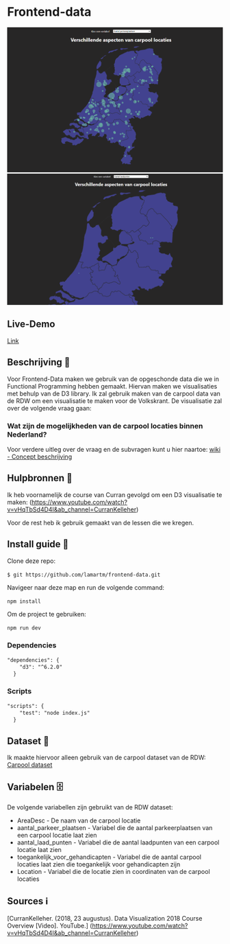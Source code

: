 # Frontend-data
   ![Visu 1](https://github.com/lamartm/Frontend-Applications/blob/main/public/images/visu%201.PNG)
   ![Visu 2](https://github.com/lamartm/Frontend-Applications/blob/main/public/images/visu%202.PNG)
   
## Live-Demo
[Link](https://lamartm.github.io/frontend-data/)
   
## Beschrijving 📖
Voor Frontend-Data maken we gebruik van de opgeschonde data die we in Functional Programming hebben gemaakt. Hiervan maken we visualisaties met behulp van de D3 library.
Ik zal gebruik maken van de carpool data van de RDW om een visualisatie te maken voor de Volkskrant. De visualisatie zal over de volgende vraag gaan:

### Wat zijn de mogelijkheden van de carpool locaties binnen Nederland?

Voor verdere uitleg over de vraag en de subvragen kunt u hier naartoe:
[wiki -  Concept beschrijving](google.com)

## Hulpbronnen 🦮
Ik heb voornamelijk de course van Curran gevolgd om een D3 visualisatie te maken: 
(https://www.youtube.com/watch?v=vHqTbSd4D4I&ab_channel=CurranKelleher)

Voor de rest heb ik gebruik gemaakt van de lessen die we kregen.

## Install guide 🚀
Clone deze repo:

```$ git https://github.com/lamartm/frontend-data.git```

Navigeer naar deze map en run de volgende command:

``` npm install ```

Om de project te gebruiken:

``` npm run dev ```

### Dependencies
```   
"dependencies": {
    "d3": "^6.2.0"
  }
```
### Scripts
```
"scripts": {
    "test": "node index.js"
  }
```

## Dataset 💽
Ik maakte hiervoor alleen gebruik van de carpool dataset van de RDW:
[Carpool dataset](https://opendata.rdw.nl/Parkeren/GEO-Carpool/9c54-cmfx)

## Variabelen 🗄️

De volgende variabellen zijn gebruikt van de RDW dataset:

- AreaDesc - De naam van de carpool locatie
- aantal_parkeer_plaatsen - Variabel die de aantal parkeerplaatsen van een carpool locatie laat zien
- aantal_laad_punten - Variabel die de aantal laadpunten van een carpool locatie laat zien
- toegankelijk_voor_gehandicapten - Variabel die de aantal carpool locaties laat zien die toegankelijk voor gehandicapten zijn
- Location -  Variabel die de locatie zien in coordinaten van de carpool locaties

## Sources ℹ️
[CurranKelleher. (2018, 23 augustus). Data Visualization 2018 Course Overview [Video]. YouTube.]
(https://www.youtube.com/watch?v=vHqTbSd4D4I&ab_channel=CurranKelleher)
